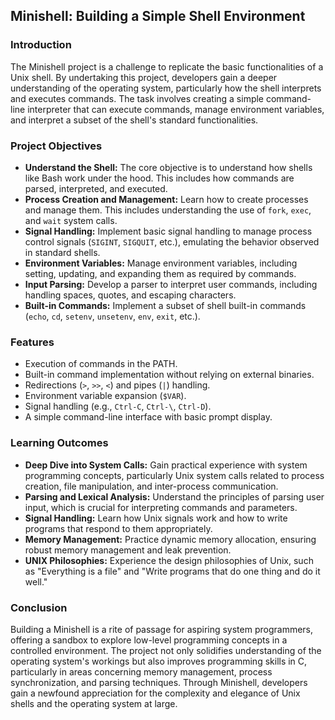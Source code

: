 ## Minishell: Building a Simple Shell Environment

### Introduction

The Minishell project is a challenge to replicate the basic functionalities of a Unix shell. By undertaking this project, developers gain a deeper understanding of the operating system, particularly how the shell interprets and executes commands. The task involves creating a simple command-line interpreter that can execute commands, manage environment variables, and interpret a subset of the shell's standard functionalities.

### Project Objectives

-   **Understand the Shell:** The core objective is to understand how shells like Bash work under the hood. This includes how commands are parsed, interpreted, and executed.
-   **Process Creation and Management:** Learn how to create processes and manage them. This includes understanding the use of `fork`, `exec`, and `wait` system calls.
-   **Signal Handling:** Implement basic signal handling to manage process control signals (`SIGINT`, `SIGQUIT`, etc.), emulating the behavior observed in standard shells.
-   **Environment Variables:** Manage environment variables, including setting, updating, and expanding them as required by commands.
-   **Input Parsing:** Develop a parser to interpret user commands, including handling spaces, quotes, and escaping characters.
-   **Built-in Commands:** Implement a subset of shell built-in commands (`echo`, `cd`, `setenv`, `unsetenv`, `env`, `exit`, etc.).

### Features

-   Execution of commands in the PATH.
-   Built-in command implementation without relying on external binaries.
-   Redirections (`>`, `>>`, `<`) and pipes (`|`) handling.
-   Environment variable expansion (`$VAR`).
-   Signal handling (e.g., `Ctrl-C`, `Ctrl-\`, `Ctrl-D`).
-   A simple command-line interface with basic prompt display.

### Learning Outcomes

-   **Deep Dive into System Calls:** Gain practical experience with system programming concepts, particularly Unix system calls related to process creation, file manipulation, and inter-process communication.
-   **Parsing and Lexical Analysis:** Understand the principles of parsing user input, which is crucial for interpreting commands and parameters.
-   **Signal Handling:** Learn how Unix signals work and how to write programs that respond to them appropriately.
-   **Memory Management:** Practice dynamic memory allocation, ensuring robust memory management and leak prevention.
-   **UNIX Philosophies:** Experience the design philosophies of Unix, such as "Everything is a file" and "Write programs that do one thing and do it well."

### Conclusion

Building a Minishell is a rite of passage for aspiring system programmers, offering a sandbox to explore low-level programming concepts in a controlled environment. The project not only solidifies understanding of the operating system's workings but also improves programming skills in C, particularly in areas concerning memory management, process synchronization, and parsing techniques. Through Minishell, developers gain a newfound appreciation for the complexity and elegance of Unix shells and the operating system at large.
